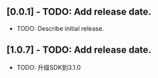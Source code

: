 ## [0.0.1] - TODO: Add release date.

* TODO: Describe initial release.


## [1.0.7] - TODO: Add release date.

* TODO: 升级SDK到3.1.0


